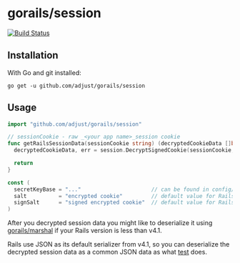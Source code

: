 gorails/session
===============

[![Build Status](https://travis-ci.org/adjust/gorails.png)](https://travis-ci.org/adjust/gorails)

## Installation

With Go and git installed:

```
go get -u github.com/adjust/gorails/session
```

## Usage

```go
import "github.com/adjust/gorails/session"

// sessionCookie - raw _<your app name>_session cookie
func getRailsSessionData(sessionCookie string) (decryptedCookieData []byte, err error) {
  decryptedCookieData, err = session.DecryptSignedCookie(sessionCookie, secretKeyBase, salt, signSalt)

  return
}

const (
  secretKeyBase = "..."                      // can be found in config/initializers/secret_token.rb
  salt          = "encrypted cookie"         // default value for Rails 4 app
  signSalt      = "signed encrypted cookie"  // default value for Rails 4 app
)
```

After you decrypted session data you might like to deserialize it using [gorails/marshal](https://github.com/adjust/gorails/tree/master/marshal) if your Rails version is less than v4.1.

Rails use JSON as its default serializer from v4.1, so you can deserialize the decrypted session data as a common JSON data as what [test](https://github.com/adjust/gorails/blob/master/session/session_test.go) does.
